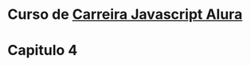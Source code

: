 # Curso de [Carreira Javascript Alura](https://cursos.alura.com.br/course/javascript-es6-orientacao-a-objetos-parte-1)

# Capitulo 4
 